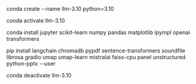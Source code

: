 conda create --name llm-3.10 python=3.10

conda activate llm-3.10

conda install jupyter scikit-learn numpy pandas matplotlib ipympl openai transformers 

pip install langchain chromadb pypdf sentence-transformers soundfile librosa gradio umap umap-learn mistralai faiss-cpu panel unstructured python-pptx --user

conda deactivate llm-3.10
